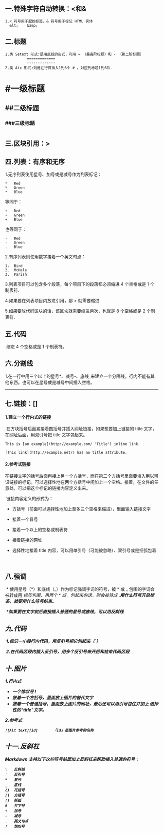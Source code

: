 ## 一.特殊字符自动转换：<和&

```
1.< 符号用于起始标签，& 符号用于标记 HTML 实体
  &lt;    &amp;
```



## 二.标题

```
1.类 Setext 形式:是用底线的形式，利用 = （最高阶标题）和 - （第二阶标题）
          =============
          -------------
2.类 Atx 形式:则是在行首插入1到6个 # ，对应到标题1到6阶.
```

# #一级标题

## ##二级标题

### ###三级标题

# 

## 三.区块引用：>



## 四.列表：有序和无序

1.无序列表使用星号、加号或是减号作为列表标记：

```
*   Red
*   Green
*   Blue
```

等同于：

```
+   Red
+   Green
+   Blue
```

也等同于：

```
-   Red
-   Green
-   Blue
```

2.有序列表则使用数字接着一个英文句点：

```
1.  Bird
2.  McHale
3.  Parish
```

3.列表项目可以包含多个段落，每个项目下的段落都必须缩进 4 个空格或是 1 个制表符.

4.如果要在列表项目内放进引用，那 > 就需要缩进.

5.如果要放代码区块的话，该区块就需要缩进两次，也就是 8 个空格或是 2 个制表符.



## 五.代码

​	缩进 4 个空格或是 1 个制表符。



## 六.分割线

​	1.在一行中用三个以上的星号*、减号-、底线_来建立一个分隔线，行内不能有其他东西。也可以在星号或是减号中间插入空格。

------



## 七.链接：[]

#### 1.建立一个行内式的链接

​	在方块括号后面紧接着圆括号并插入网址链接，如果想要加上链接的 title 文字，在网址后面，用双引号把 title 文字包起来。

```
This is [an example](http://example.com/ "Title") inline link.

[This link](http://example.net/) has no title attribute.
```

#### 2.参考式链接

​	在链接文字的括号后面再接上另一个方括号，而在第二个方括号里面要填入用以辨识链接的标记。可以选择性地在两个方括号中间加上一个空格。接着，在文件的任意处，可以把这个标记的链接内容定义出来。

​	链接内容定义的形式为：

- 方括号（前面可以选择性地加上至多三个空格来缩进），里面输入链接文字

- 接着一个冒号

- 接着一个以上的空格或制表符

- 接着链接的网址

- 选择性地接着 title 内容，可以用单引号（可能被忽略）、双引号或是括弧包着

  ​	

## 八.强调

​	* 使用星号（*）和底线（_）作为标记强调字词的符号，被 * 或 _ 包围的字词会被转成用 <em> 标签包围，用两个 * 或 _ 包起来的话，则会被转成 <strong>.用什么符号开启标签，就要用什么符号结束。

​	*如果要在文字前后直接插入普通的星号或底线，可以用反斜线



## 九.代码

​	1.标记一小段行内代码，用反引号把它包起来（`）

​	2.在代码区段内插入反引号，用多个反引号来开启和结束代码区段



## 十.图片

1.行内式	

- 一个惊叹号 !
- 接着一个方括号，里面放上图片的替代文字
- 接着一个普通括号，里面放上图片的网址，最后还可以用引号包住并加上 选择性的 'title' 文字。

2.参考式

```
![Alt text][id]       「id」是图片参考的名称
```



## 十一.反斜杠

Markdown 支持以下这些符号前面加上反斜杠来帮助插入普通的符号：

```
\   反斜线
`   反引号
*   星号
_   底线
{}  花括号
[]  方括号
()  括弧
#   井字号
+   加号
-   减号
.   英文句点
!   惊叹号
```

